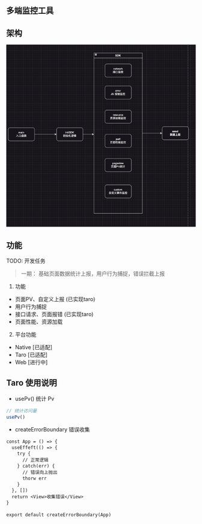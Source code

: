 ## 多端监控工具

## 架构
  ![Alt text](image.png)

## 功能

TODO: 开发任务

> 一期： 基础页面数据统计上报，用户行为捕捉，错误拦截上报

1. 功能

  - 页面PV、自定义上报 (已实现taro)
  - 用户行为捕捉
  - 接口请求、页面报错 (已实现taro)
  - 页面性能、资源加载

2. 平台功能
  - Native [已适配]
  - Taro [已适配]
  - Web [进行中]


## Taro 使用说明

- usePv() 统计 Pv

```ts
// 统计访问量
usePv()
```

- createErrorBoundary 错误收集

```tsx
const App = () => {
  useEffeft(() => {
    try {
      // 正常逻辑
    } catch(err) {
      // 错误向上抛出
      thorw err
    }
  }, [])
  return <View>收集错误</View>
}

export default createErrorBoundary(App)
```